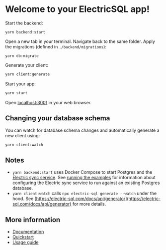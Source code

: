 
# Welcome to your ElectricSQL app!

Start the backend:

```shell
yarn backend:start
```

Open a new tab in your terminal. Navigate back to the same folder. Apply the migrations (defined in `./backend/migrations`):

```shell
yarn db:migrate
```

Generate your client:

```sh
yarn client:generate
```

Start your app:

```sh
yarn start
```

Open [localhost:3001](http://localhost:3001) in your web browser.

## Changing your database schema

You can watch for database schema changes and automatically generate a new client using:

```sh
yarn client:watch
```

## Notes

- `yarn backend:start` uses Docker Compose to start Postgres and the [Electric sync service](https://electric-sql.com/docs/api/service). See [running the examples](https://electric-sql.com/docs/examples/running) for information about configuring the Electric sync service to run against an existing Postgres database.
- `yarn client:watch` calls `npx electric-sql generate --watch` under the hood. See [https://electric-sql.com/docs/api/generator](https://electric-sql.com/docs/api/generator) for more details.

## More information

- [Documentation](https://electric-sql.com/docs)
- [Quickstart](https://electric-sql.com/docs/quickstart)
- [Usage guide](https://electric-sql.com/docs/usage)

